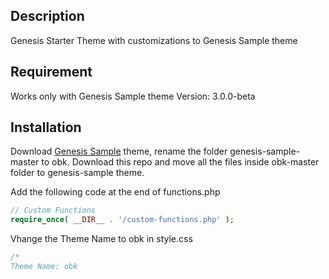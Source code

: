 ## Description

Genesis Starter Theme with customizations to Genesis Sample theme

## Requirement

Works only with Genesis Sample theme Version: 3.0.0-beta

## Installation

Download [Genesis Sample](https://github.com/studiopress/genesis-sample/ "Title") theme, rename the folder genesis-sample-master to obk. Download this repo and move all the files inside obk-master folder to genesis-sample theme.

Add the following code at the end of functions.php

```php
// Custom Functions
require_once( __DIR__ . '/custom-functions.php' );
```

Vhange the Theme Name to obk in style.css

```css
/*
Theme Name: obk
```